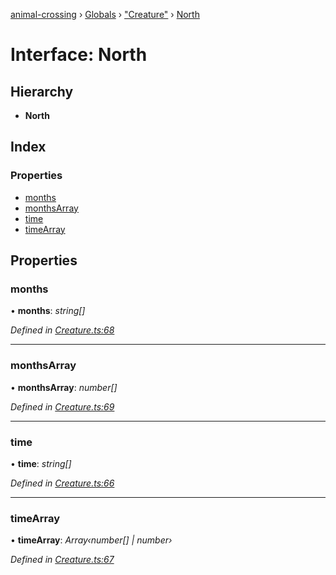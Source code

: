 [animal-crossing](../README.md) › [Globals](../globals.md) › ["Creature"](../modules/_creature_.md) › [North](_creature_.north.md)

# Interface: North

## Hierarchy

* **North**

## Index

### Properties

* [months](_creature_.north.md#months)
* [monthsArray](_creature_.north.md#monthsarray)
* [time](_creature_.north.md#time)
* [timeArray](_creature_.north.md#timearray)

## Properties

###  months

• **months**: *string[]*

*Defined in [Creature.ts:68](https://github.com/Norviah/animal-crossing/blob/da8caaf/module/types/Creature.ts#L68)*

___

###  monthsArray

• **monthsArray**: *number[]*

*Defined in [Creature.ts:69](https://github.com/Norviah/animal-crossing/blob/da8caaf/module/types/Creature.ts#L69)*

___

###  time

• **time**: *string[]*

*Defined in [Creature.ts:66](https://github.com/Norviah/animal-crossing/blob/da8caaf/module/types/Creature.ts#L66)*

___

###  timeArray

• **timeArray**: *Array‹number[] | number›*

*Defined in [Creature.ts:67](https://github.com/Norviah/animal-crossing/blob/da8caaf/module/types/Creature.ts#L67)*
